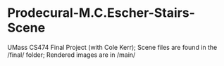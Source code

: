 # Prodecural-M.C.Escher-Stairs-Scene
UMass CS474 Final Project (with Cole Kerr);
Scene files are found in the /final/ folder;
Rendered images are in /main/
